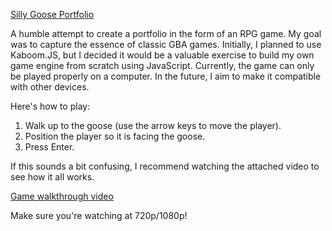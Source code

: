 [Silly Goose Portfolio](https://creativebinbag.github.io/Silly-Goose-Portfolio/)

A humble attempt to create a portfolio in the form of an RPG game. My goal was to capture the essence of classic GBA games. Initially, I planned to use Kaboom.JS, but I decided it would be a valuable exercise to build my own game engine from scratch using JavaScript. Currently, the game can only be played properly on a computer. In the future, I aim to make it compatible with other devices.

Here's how to play:
1) Walk up to the goose (use the arrow keys to move the player).
2) Position the player so it is facing the goose.
3) Press Enter.

If this sounds a bit confusing, I recommend watching the attached video to see how it all works.

[Game walkthrough video](https://drive.google.com/file/d/1EcLYs3aZ2AOq6u2q6eE6AYlxcEw0l4Pf/view?usp=sharing)

Make sure you're watching at 720p/1080p!

